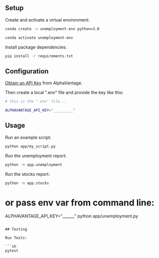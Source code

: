## Setup


Create and activate a virtual environment:

```sh
conda create -n unemployment-env python=3.8

conda activate unemployment-env
```

Install package dependencies:

```sh
pip install -r requirements.txt
```


## Configuration


[Obtain an API Key](https://www.alphavantage.co/support/#api-key) from AlphaVantage.

Then create a local ".env" file and provide the key like this:

```sh
# this is the ".env" file...

ALPHAVANTAGE_API_KEY="_________"
```

## Usage

Run an example script:

```sh
python app/my_script.py
```

Run the unemployment report:

```sh
python -m app.unemployment
```

Run the stocks report:

```sh
python -m app.stocks
```

# or pass env var from command line:
ALPHAVANTAGE_API_KEY="______" python app/unemployment.py
```

## Testing

Run Tests:

```sh
pytest
```